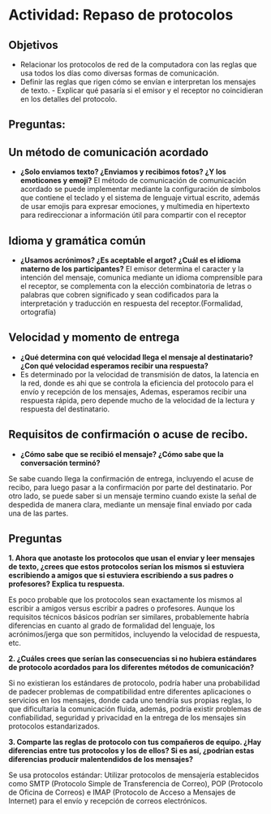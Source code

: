 # Actividad: Repaso de protocolos 
## Objetivos 
- Relacionar los protocolos de red de la computadora con las reglas que usa todos los días  como diversas formas de comunicación. 
- Definir las reglas que rigen cómo se envían e interpretan los mensajes de texto. - Explicar qué pasaría si el emisor y el receptor no coincidieran en los detalles del protocolo. 

## Preguntas:
## Un método de comunicación acordado

- **¿Solo enviamos texto? ¿Enviamos y  recibimos fotos? ¿Y los emoticones y emoji?**
El método de comunicación de comunicación acordado se puede implementar mediante la configuración de símbolos que contiene el teclado y el sistema de lenguaje virtual escrito, además de usar emojis para expresar emociones, y multimedia en hipertexto para redireccionar a información útil para compartir con el receptor
## Idioma y gramática  común

- **¿Usamos acrónimos? ¿Es aceptable  el argot? ¿Cuál es el idioma materno de los participantes?**
El emisor determina el caracter y la intención del mensaje, comunica mediante un idioma comprensible para el receptor, se complementa con la elección combinatoria de letras o palabras que cobren significado y sean codificados para la interpretación y traducción en respuesta del receptor.(Formalidad, ortografía)

## Velocidad y momento  de entrega

- **¿Qué determina con qué velocidad  llega el mensaje al destinatario? ¿Con  qué velocidad esperamos recibir una  respuesta?**
- Es determinado por la velocidad de transmisión de datos, la latencia en la red, donde es ahi que se controla la eficiencia del protocolo para el envío y recepción de los mensajes, Ademas, esperamos recibir una respuesta rápida, pero depende mucho de la velocidad de la lectura y respuesta del destinatario.

## Requisitos de confirmación o acuse  de recibo.

- **¿Cómo sabe que se recibió el mensaje? ¿Cómo sabe que la conversación terminó?**
  
Se sabe cuando llega la confirmación de entrega, incluyendo el acuse de recibo, para luego pasar a la confirmación por parte del destinatario. Por otro lado, se puede saber si un mensaje termino cuando existe la señal de despedida de manera clara, mediante un mensaje final enviado por cada una de las partes.

## Preguntas 

**1. Ahora que anotaste los protocolos que usan el enviar y leer mensajes de texto, ¿crees que estos  protocolos serían los mismos si estuviera escribiendo a amigos que si estuviera escribiendo a  sus padres o profesores? Explica tu respuesta.**

Es poco probable que los protocolos sean exactamente los mismos al escribir a amigos versus escribir a padres o profesores. Aunque los requisitos técnicos básicos podrían ser similares, probablemente habría diferencias en cuanto al grado de formalidad del lenguaje, los acrónimos/jerga que son permitidos, incluyendo la velocidad de respuesta, etc.

**2. ¿Cuáles crees que serían las consecuencias si no hubiera estándares de protocolo acordados  para los diferentes métodos de comunicación?**

Si no existieran los estándares de protocolo, podría haber una probabilidad de padecer problemas de compatibilidad entre diferentes aplicaciones o servicios en los mensajes, donde cada uno tendría sus propias reglas, lo que dificultaria la comunicación fluida, además, podría existir problemas de confiabilidad, seguridad y privacidad en la entrega de los mensajes sin protocolos estandarizados.

**3. Comparte las reglas de protocolo con tus compañeros de equipo. ¿Hay diferencias entre tus  protocolos y los de ellos? Si es así, ¿podrían estas diferencias producir malentendidos de los  mensajes?**

Se usa protocolos estándar:
Utilizar protocolos de mensajería establecidos como SMTP (Protocolo Simple de Transferencia de Correo), POP (Protocolo de Oficina de Correos) e IMAP (Protocolo de Acceso a Mensajes de Internet) para el envío y recepción de correos electrónicos.



